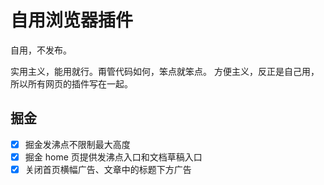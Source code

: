 # 自用浏览器插件

自用，不发布。

实用主义，能用就行。甭管代码如何，笨点就笨点。
方便主义，反正是自己用，所以所有网页的插件写在一起。

## 掘金

- [x] 掘金发沸点不限制最大高度
- [x] 掘金 home 页提供发沸点入口和文档草稿入口
- [x] 关闭首页横幅广告、文章中的标题下方广告
